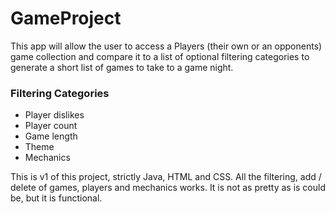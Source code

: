 # GameProject

This app will allow the user to access a Players (their own or an opponents) game collection and compare it to a list of optional filtering categories to generate a short list of games to take to a game night.

### Filtering Categories
* Player dislikes
* Player count
* Game length
* Theme
* Mechanics

This is v1 of this project, strictly Java, HTML and CSS.
All the filtering, add / delete of games, players and mechanics works. It is not as pretty as is could be, but it is functional. 
